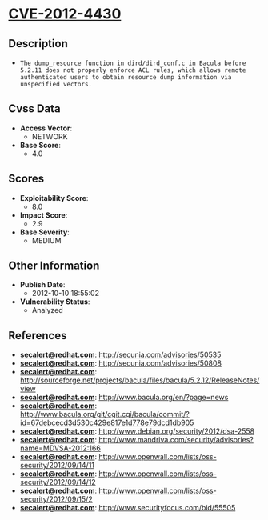 
# [CVE-2012-4430](https://cve.mitre.org/cgi-bin/cvename.cgi?name=CVE-2012-4430)

## Description

- `The dump_resource function in dird/dird_conf.c in Bacula before 5.2.11 does not properly enforce ACL rules, which allows remote authenticated users to obtain resource dump information via unspecified vectors.`

## Cvss Data

- **Access Vector**:
  - NETWORK
- **Base Score**:
  - 4.0

## Scores

- **Exploitability Score**:
  - 8.0
- **Impact Score**:
  - 2.9
- **Base Severity**:
  - MEDIUM

## Other Information

- **Publish Date**:
  - 2012-10-10 18:55:02
- **Vulnerability Status**:
  - Analyzed

## References

- **secalert@redhat.com**: http://secunia.com/advisories/50535
- **secalert@redhat.com**: http://secunia.com/advisories/50808
- **secalert@redhat.com**: http://sourceforge.net/projects/bacula/files/bacula/5.2.12/ReleaseNotes/view
- **secalert@redhat.com**: http://www.bacula.org/en/?page=news
- **secalert@redhat.com**: http://www.bacula.org/git/cgit.cgi/bacula/commit/?id=67debcecd3d530c429e817e1d778e79dcd1db905
- **secalert@redhat.com**: http://www.debian.org/security/2012/dsa-2558
- **secalert@redhat.com**: http://www.mandriva.com/security/advisories?name=MDVSA-2012:166
- **secalert@redhat.com**: http://www.openwall.com/lists/oss-security/2012/09/14/11
- **secalert@redhat.com**: http://www.openwall.com/lists/oss-security/2012/09/14/12
- **secalert@redhat.com**: http://www.openwall.com/lists/oss-security/2012/09/15/2
- **secalert@redhat.com**: http://www.securityfocus.com/bid/55505
